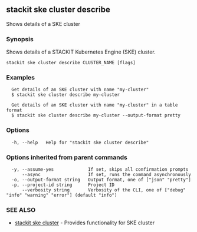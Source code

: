 ## stackit ske cluster describe

Shows details  of a SKE cluster

### Synopsis

Shows details  of a STACKIT Kubernetes Engine (SKE) cluster.

```
stackit ske cluster describe CLUSTER_NAME [flags]
```

### Examples

```
  Get details of an SKE cluster with name "my-cluster"
  $ stackit ske cluster describe my-cluster

  Get details of an SKE cluster with name "my-cluster" in a table format
  $ stackit ske cluster describe my-cluster --output-format pretty
```

### Options

```
  -h, --help   Help for "stackit ske cluster describe"
```

### Options inherited from parent commands

```
  -y, --assume-yes             If set, skips all confirmation prompts
      --async                  If set, runs the command asynchronously
  -o, --output-format string   Output format, one of ["json" "pretty"]
  -p, --project-id string      Project ID
      --verbosity string       Verbosity of the CLI, one of ["debug" "info" "warning" "error"] (default "info")
```

### SEE ALSO

* [stackit ske cluster](./stackit_ske_cluster.md)	 - Provides functionality for SKE cluster

